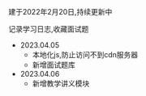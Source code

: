 建于2022年2月20日,持续更新中

记录学习日志,收藏面试题

- 2023.04.05
  - 本地化js,防止访问不到cdn服务器
  - 新增面试题库
- 2023.04.06
  - 新增教学讲义模块


